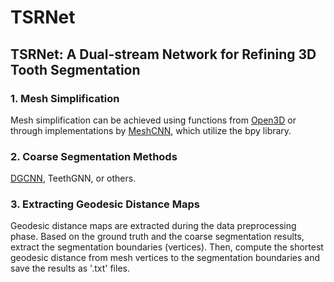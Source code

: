 # TSRNet

## TSRNet: A Dual-stream Network for Refining 3D Tooth Segmentation

### 1. Mesh Simplification

Mesh simplification can be achieved using functions from [Open3D](https://www.open3d.org/docs/release/tutorial/geometry/mesh.html) or through implementations by [MeshCNN](https://github.com/ranahanocka/MeshCNN/blob/master/scripts/dataprep/blender_process.py), which utilize the bpy library.

### 2. Coarse Segmentation Methods

[DGCNN](https://github.com/WangYueFt/dgcnn), TeethGNN, or others.

### 3. Extracting Geodesic Distance Maps

Geodesic distance maps are extracted during the data preprocessing phase. 
Based on the ground truth and the coarse segmentation results, extract the segmentation boundaries (vertices). 
Then, compute the shortest geodesic distance from mesh vertices to the segmentation boundaries and save the results as '.txt' files.
